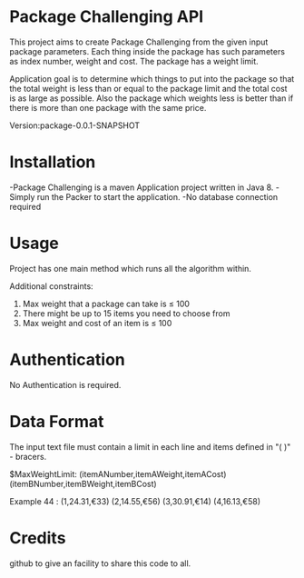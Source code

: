 # Package Challenging API
This project aims to create Package Challenging from the given input package parameters.
Each thing inside the package has such parameters as index number, weight and cost. The
package has a weight limit. 

Application goal is to determine which things to put into the package so that the
total weight is less than or equal to the package limit and the total cost is as large as possible.
Also the package which weights less is better than if there is more than one package with the
same price.

Version:package-0.0.1-SNAPSHOT

# Installation
-Package Challenging is a maven Application project written in Java 8.
-Simply run the Packer to start the application.
-No database connection required

# Usage

Project has one main method which runs all the algorithm within.

Additional constraints:
1. Max weight that a package can take is ≤ 100
2. There might be up to 15 items you need to choose from
3. Max weight and cost of an item is ≤ 100

# Authentication

No Authentication is required. 

# Data Format
The input text file must contain a limit in each line and items defined in "( )" - bracers.

$MaxWeightLimit: (itemANumber,itemAWeight,itemACost)  (itemBNumber,itemBWeight,itemBCost)

Example
44 : (1,24.31,€33) (2,14.55,€56) (3,30.91,€14) (4,16.13,€58)

# Credits
github to give an facility to share this code to all. 